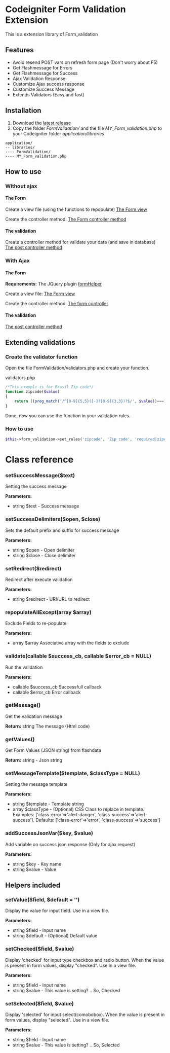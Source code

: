 # Codeigniter Form Validation Extension
This is a extension library of Form_validation
## Features
* Avoid resend POST vars on refresh form page (Don't worry about F5)
* Get Flashmessage for Errors
* Get Flashmessage for Success
* Ajax Validation Response
* Customize Ajax success response
* Customize Success Message
* Extends Validators (Easy and fast)

## Installation

1. Download the [latest release](https://github.com/davicotico/Codeigniter-Form-Validation-Extension/archive/v1.0.1.zip)
2. Copy the folder *FormValidation/* and the file *MY_Form_validation.php* to your Codeigniter folder *application/libraries*
```
application/
-- libraries/
---- FormValidation/
---- MY_Form_validation.php
```
## How to use
### Without ajax
#### The Form

Create a view file (using the functions to repopulate) [The Form view](https://github.com/davicotico/Codeigniter-Form-Validation-Extension/blob/master/application/views/myform.php)

Create the controller method: [The Form controller method](https://github.com/davicotico/Codeigniter-Form-Validation-Extension/blob/master/application/controllers/Formtest.php#L7)

#### The validation

Create a controller method for validate your data (and save in database) [The post controller method](https://github.com/davicotico/Codeigniter-Form-Validation-Extension/blob/master/application/controllers/Formtest.php#L23)
### With Ajax
#### The Form

**Requirements:** The JQuery plugin [formHelper](https://github.com/davicotico/jQuery-formHelper)

Create a view file: [The Form view](https://github.com/davicotico/Codeigniter-Form-Validation-Extension/blob/master/application/views/myformAjax.php)

Create the controller method: [The form controller](https://github.com/davicotico/Codeigniter-Form-Validation-Extension/blob/master/application/controllers/Formtest.php#L16)

#### The validation

[The post controller method](https://github.com/davicotico/Codeigniter-Form-Validation-Extension/blob/master/application/controllers/Formtest.php#L23)

## Extending validations
### Create the validator function 
Open the file FormValidation/validators.php and create your function.

validators.php
```php
/*This example is for Brasil Zip code*/
function zipcode($value)
{
    return ((preg_match('/^[0-9]{5,5}([-]?[0-9]{3,3})?$/', $value))===1);
}
```
Done, now you can use the function in your validation rules.
### How to use
```php
$this->form_validation->set_rules('zipcode', 'Zip code', 'required|zipcode', array('zipcode'=>'Escreva um cep valido'));
```

# Class reference
### setSuccessMessage($text)
Setting the success message

**Parameters:**

* string $text - Success message
### setSuccessDelimiters($open, $close)
Sets the default prefix and suffix for success message

**Parameters:**

* string $open - Open delimiter
* string $close - Close delimiter

### setRedirect($redirect)
Redirect after execute validation

**Parameters:**

* string $redirect - URI/URL to redirect

### repopulateAllExcept(array $array)
Exclude Fields to re-populate

**Parameters:**

* array $array Associative array with the fields to exclude

### validate(callable $success_cb, callable $error_cb = NULL)
Run the validation

**Parameters:**

* callable $success_cb Successfull callback
* callable $error_cb Error callback


### getMessage()
Get the validation message

**Return:** string The message (Html code)
### getValues()
Get Form Values (JSON string) from flashdata

**Return:** string - Json string
### setMessageTemplate($template, $classType = NULL)
Setting the message template

**Parameters:**

* string $template - Template string
* array $classType - (Optional) CSS Class to replace in template. Examples: ['class-error'=>'alert-danger', 'class-success'=>'alert-success']. Defaults: ['class-error'=>'error', 'class-success'=>'success']

### addSuccessJsonVar($key, $value)
Add variable on success json response (Only for ajax request)

**Parameters:**

* string $key - Key name
* string $value - Value

## Helpers included
### setValue($field, $default = '')
Display the value for input field. Use in a view file. 

**Parameters:**

* string $field - Input name
* string $default - (Optional) Default value
### setChecked($field, $value)
Display 'checked' for input type checkbox and radio button. When the value is present in form values, display "checked". Use in a view file. 

**Parameters:**

* string $field - Input name
* string $value - This value is setting? .. So, Checked

### setSelected($field, $value)
Display 'selected' for input select(comobobox). When the value is present in form values, display "selected". Use in a view file. 

**Parameters:**

* string $field - Input name
* string $value - This value is setting? .. So, Selected
